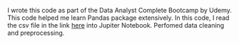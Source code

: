 I wrote this code as part of the Data Analyst Complete Bootcamp by Udemy.
This code helped me learn Pandas package extensively.
In this code, I read the csv file in the link [here](https://www.dropbox.com/sh/px61vmdiyjcirei/AAA7nN6KtsLD0z8NlUU6LzPVa?dl=0) into Jupiter Notebook.
Perfomed data cleaning and preprocessing.

